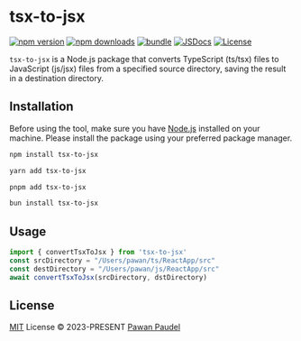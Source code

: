 # tsx-to-jsx

[![npm version][npm-version-src]][npm-version-href]
[![npm downloads][npm-downloads-src]][npm-downloads-href]
[![bundle][bundle-src]][bundle-href]
[![JSDocs][jsdocs-src]][jsdocs-href]
[![License][license-src]][license-href]

`tsx-to-jsx` is a Node.js package that converts TypeScript (ts/tsx) files to JavaScript (js/jsx) files from a specified source directory, saving the result in a destination directory.

## Installation

Before using the tool, make sure you have [Node.js](https://nodejs.org/) installed on your machine. Please install the package using your preferred package manager.

```bash
npm install tsx-to-jsx
```

```bash
yarn add tsx-to-jsx
```

```bash
pnpm add tsx-to-jsx
```

```bash
bun install tsx-to-jsx
```

## Usage

```Typescript
import { convertTsxToJsx } from 'tsx-to-jsx'
const srcDirectory = "/Users/pawan/ts/ReactApp/src"
const destDirectory = "/Users/pawan/js/ReactApp/src"
await convertTsxToJsx(srcDirectory, dstDirectory)
```

## License

[MIT](./LICENSE) License © 2023-PRESENT [Pawan Paudel](https://github.com/pawanpaudel93)

<!-- Badges -->

[npm-version-src]: https://img.shields.io/npm/v/tsx-to-jsx?style=flat&colorA=080f12&colorB=1fa669
[npm-version-href]: https://npmjs.com/package/tsx-to-jsx
[npm-downloads-src]: https://img.shields.io/npm/dm/tsx-to-jsx?style=flat&colorA=080f12&colorB=1fa669
[npm-downloads-href]: https://npmjs.com/package/tsx-to-jsx
[bundle-src]: https://img.shields.io/bundlephobia/minzip/tsx-to-jsx?style=flat&colorA=080f12&colorB=1fa669&label=minzip
[bundle-href]: https://bundlephobia.com/result?p=tsx-to-jsx
[license-src]: https://img.shields.io/github/license/pawanpaudel93/tsx-to-jsx.svg?style=flat&colorA=080f12&colorB=1fa669
[license-href]: https://github.com/pawanpaudel93/tsx-to-jsx/blob/main/LICENSE
[jsdocs-src]: https://img.shields.io/badge/jsdocs-reference-080f12?style=flat&colorA=080f12&colorB=1fa669
[jsdocs-href]: https://www.jsdocs.io/package/tsx-to-jsx
